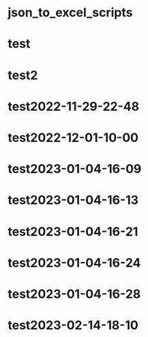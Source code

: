 # json_to_excel_scripts
# test
# test2
# test2022-11-29-22-48
# test2022-12-01-10-00
# test2023-01-04-16-09
# test2023-01-04-16-13
# test2023-01-04-16-21
# test2023-01-04-16-24
# test2023-01-04-16-28
# test2023-02-14-18-10